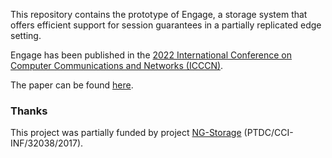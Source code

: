 This repository contains the prototype of Engage, a storage system that offers efficient support for session guarantees in a partially replicated edge setting.

Engage has been published in the [2022 International Conference on Computer Communications and Networks (ICCCN)](http://www.icccn.org/icccn22/index.html).

The paper can be found [here](https://ieeexplore.ieee.org/abstract/document/9868846).

### Thanks
This project was partially funded by project [NG-Storage](https://asc.di.fct.unl.pt/~jleitao/ngstorage.php) (PTDC/CCI-INF/32038/2017).
